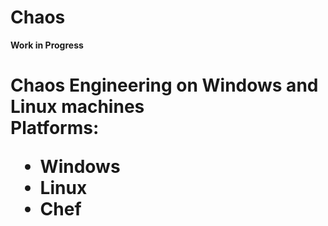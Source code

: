 # Chaos
 
 <strong>Work in Progress</strong> <br>
 <h1>Chaos Engineering on Windows and Linux machines<br>
 Platforms:<br>
 <ul>
  <li>Windows</li>
  <li>Linux</li>
  <li>Chef</li>
 </ul>
